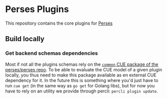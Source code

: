 # Perses Plugins

This repository contains the core plugins for [Perses](https://github.com/perses/perses)

## Build locally

### Get backend schemas dependencies

Most if not all the plugins schemas rely on the [`common` CUE package of the perses/perses repo](https://github.com/perses/perses/tree/main/cue/schemas/common). To be able to evaluate the CUE model of a given plugin locally, you thus need to make this package available as en external CUE dependency for it. In the future this is something where you'd just have to run `cue get` (in the same way as `go get` for Golang libs), but for now you have to rely on an utility we provide through percli: `percli plugin update`.
